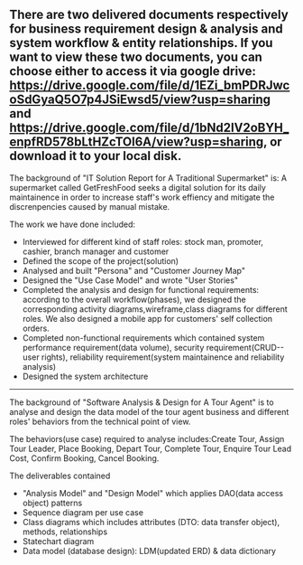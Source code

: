 There are two delivered documents respectively for business requirement design & analysis and system workflow & entity relationships. If you want to view these two documents, you can choose either to access it via google drive: https://drive.google.com/file/d/1EZi_bmPDRJwcoSdGyaQ5O7p4JSiEwsd5/view?usp=sharing and https://drive.google.com/file/d/1bNd2IV2oBYH_enpfRD578bLtHZcTOl6A/view?usp=sharing, or download it to your local disk.
------------------------------------------------------------------------------------------------------
The background of "IT Solution Report for A Traditional Supermarket" is:
A supermarket called GetFreshFood seeks a digital solution for its daily maintainence in order to increase staff's work effiency and mitigate the discrenpencies caused by manual mistake.

The work we have done included:
- Interviewed for different kind of staff roles: stock man, promoter, cashier, branch manager and customer
- Defined the scope of the project(solution) 
- Analysed and built "Persona" and "Customer Journey Map" 
- Designed the "Use Case Model" and wrote "User Stories"
- Completed the analysis and design for functional requirements: according to the overall workflow(phases), we designed the corresponding activity diagrams,wireframe,class diagrams for different roles. We also designed a mobile app for customers' self collection orders.
- Completed non-functional requirements which contained system performance requirement(data volume), security requirement(CRUD--user rights), reliability requirement(system maintainence and reliability analysis) 
- Designed the system architecture

-------------------------------------------------------------------------------------------------------
The background of "Software Analysis & Design for A Tour Agent" is to analyse and design the data model of the tour agent business and different roles' behaviors from the technical point of view.

The behaviors(use case) required to analyse includes:Create Tour, Assign Tour Leader, Place Booking, Depart Tour, Complete Tour, Enquire Tour Lead Cost, Confirm Booking, Cancel Booking.

The deliverables contained 
- "Analysis Model" and "Design Model" which applies DAO(data access object) patterns
- Sequence diagram per use case
- Class diagrams which includes attributes (DTO: data transfer object), methods, relationships
- Statechart diagram
- Data model (database design): LDM(updated ERD) & data dictionary

